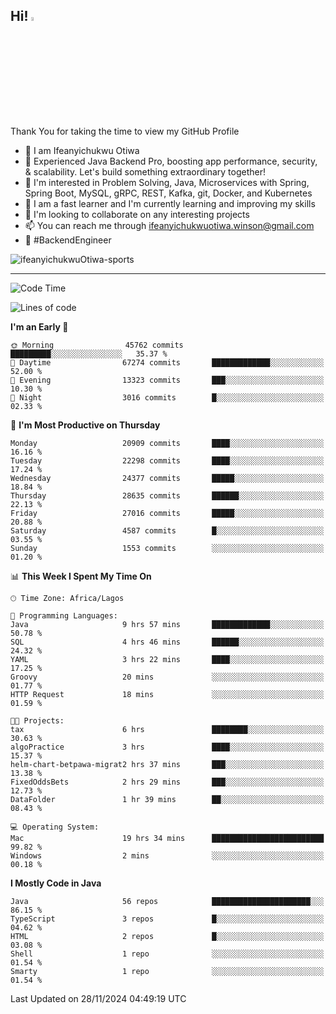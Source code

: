 <!-- BLOG-POST-LIST:START --><!-- BLOG-POST-LIST:END -->

## Hi! <img src="https://media.giphy.com/media/hvRJCLFzcasrR4ia7z/giphy.gif" width="4%"> 

Thank You for taking the time to view my GitHub Profile

- 👋 I am Ifeanyichukwu Otiwa
- 🚀 Experienced Java Backend Pro, boosting app performance, security, & scalability. Let's build something extraordinary together!
- 👀 I'm interested in Problem Solving, Java, Microservices with Spring, Spring Boot, MySQL, gRPC, REST, Kafka, git, Docker, and Kubernetes
- 🌱 I am a fast learner and I'm currently learning and improving my skills
- 💞️ I'm looking to collaborate on any interesting projects
- 📫 You can reach me through ifeanyichukwuotiwa.winson@gmail.com
- 🚀 #BackendEngineer

<p align="left" marginTop="10px"> <img src="https://komarev.com/ghpvc/?username=ifeanyichukwuOtiwa-sports&label=Profile%20views&color=0e75b6&style=for-the-badge" alt="ifeanyichukwuOtiwa-sports" /> </p>

***

<!--START_SECTION:waka-->
![Code Time](http://img.shields.io/badge/Code%20Time-3%2C166%20hrs%2025%20mins-blue)

![Lines of code](https://img.shields.io/badge/From%20Hello%20World%20I%27ve%20Written-32.3%20million%20lines%20of%20code-blue)

**I'm an Early 🐤** 

```text
🌞 Morning                45762 commits       █████████░░░░░░░░░░░░░░░░   35.37 % 
🌆 Daytime                67274 commits       █████████████░░░░░░░░░░░░   52.00 % 
🌃 Evening                13323 commits       ███░░░░░░░░░░░░░░░░░░░░░░   10.30 % 
🌙 Night                  3016 commits        █░░░░░░░░░░░░░░░░░░░░░░░░   02.33 % 
```
📅 **I'm Most Productive on Thursday** 

```text
Monday                   20909 commits       ████░░░░░░░░░░░░░░░░░░░░░   16.16 % 
Tuesday                  22298 commits       ████░░░░░░░░░░░░░░░░░░░░░   17.24 % 
Wednesday                24377 commits       █████░░░░░░░░░░░░░░░░░░░░   18.84 % 
Thursday                 28635 commits       ██████░░░░░░░░░░░░░░░░░░░   22.13 % 
Friday                   27016 commits       █████░░░░░░░░░░░░░░░░░░░░   20.88 % 
Saturday                 4587 commits        █░░░░░░░░░░░░░░░░░░░░░░░░   03.55 % 
Sunday                   1553 commits        ░░░░░░░░░░░░░░░░░░░░░░░░░   01.20 % 
```


📊 **This Week I Spent My Time On** 

```text
🕑︎ Time Zone: Africa/Lagos

💬 Programming Languages: 
Java                     9 hrs 57 mins       █████████████░░░░░░░░░░░░   50.78 % 
SQL                      4 hrs 46 mins       ██████░░░░░░░░░░░░░░░░░░░   24.32 % 
YAML                     3 hrs 22 mins       ████░░░░░░░░░░░░░░░░░░░░░   17.25 % 
Groovy                   20 mins             ░░░░░░░░░░░░░░░░░░░░░░░░░   01.77 % 
HTTP Request             18 mins             ░░░░░░░░░░░░░░░░░░░░░░░░░   01.59 % 

🐱‍💻 Projects: 
tax                      6 hrs               ████████░░░░░░░░░░░░░░░░░   30.63 % 
algoPractice             3 hrs               ████░░░░░░░░░░░░░░░░░░░░░   15.37 % 
helm-chart-betpawa-migrat2 hrs 37 mins       ███░░░░░░░░░░░░░░░░░░░░░░   13.38 % 
FixedOddsBets            2 hrs 29 mins       ███░░░░░░░░░░░░░░░░░░░░░░   12.73 % 
DataFolder               1 hr 39 mins        ██░░░░░░░░░░░░░░░░░░░░░░░   08.43 % 

💻 Operating System: 
Mac                      19 hrs 34 mins      █████████████████████████   99.82 % 
Windows                  2 mins              ░░░░░░░░░░░░░░░░░░░░░░░░░   00.18 % 
```

**I Mostly Code in Java** 

```text
Java                     56 repos            ██████████████████████░░░   86.15 % 
TypeScript               3 repos             █░░░░░░░░░░░░░░░░░░░░░░░░   04.62 % 
HTML                     2 repos             █░░░░░░░░░░░░░░░░░░░░░░░░   03.08 % 
Shell                    1 repo              ░░░░░░░░░░░░░░░░░░░░░░░░░   01.54 % 
Smarty                   1 repo              ░░░░░░░░░░░░░░░░░░░░░░░░░   01.54 % 
```




 Last Updated on 28/11/2024 04:49:19 UTC
<!--END_SECTION:waka-->

<!--
<p align="center">
![trophy](https://github-profile-trophy.vercel.app/?username=ifeanyichukwuOtiwa-sports&theme=onedark) (https://github.com/ryo-ma/github-profile-trophy)
</p>
-->

<!---
ifeanyi-otiwa/ifeanyi-otiwa is a ✨ special ✨ repository because its `README.md` (this file) appears on your GitHub profile.
You can click the Preview link to take a look at your changes.
--->
